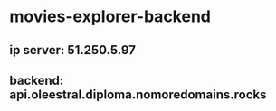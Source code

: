 # movies-explorer-backend

## ip server: 51.250.5.97

## backend: api.oleestral.diploma.nomoredomains.rocks
